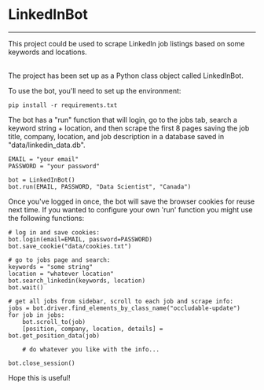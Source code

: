 # LinkedInBot
<hr>
This project could be used to scrape LinkedIn job listings based on some keywords and locations. <br><br>

The project has been set up as a Python class object called LinkedInBot.

To use the bot, you'll need to set up the environment:

`pip install -r requirements.txt`

The bot has a "run" function that will login, go to the jobs tab, search a keyword string + location, and then scrape the first 8 pages saving the job title, company, location, and job description in a database saved in "data/linkedin_data.db".
```
EMAIL = "your email"
PASSWORD = "your password"

bot = LinkedInBot()
bot.run(EMAIL, PASSWORD, "Data Scientist", "Canada")
```

Once you've logged in once, the bot will save the browser cookies for reuse next time. If you wanted to configure your own 'run' function you might use the following functions:

```
# log in and save cookies:
bot.login(email=EMAIL, password=PASSWORD)
bot.save_cookie("data/cookies.txt")

# go to jobs page and search:
keywords = "some string"
location = "whatever location"
bot.search_linkedin(keywords, location)
bot.wait()

# get all jobs from sidebar, scroll to each job and scrape info:
jobs = bot.driver.find_elements_by_class_name("occludable-update")
for job in jobs:
    bot.scroll_to(job)
    [position, company, location, details] = bot.get_position_data(job)

    # do whatever you like with the info...

bot.close_session()
```

Hope this is useful!